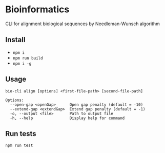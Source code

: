 # Bioinformatics

CLI for alignment biological sequences by Needleman-Wunsch algorithm

## Install

- `npm i`
- `npm run build`
- `npm i -g`

## Usage

`bio-cli align [options] <first-file-path> [second-file-path]`

```
Options:
  --open-gap <openGap>      Open gap penalty (default = -10)
  --extend-gap <extendGap>  Extend gap penalty (default = -1)
  -o, --output <file>       Path to output file
  -h, --help                Display help for command
```

## Run tests

`npm run test`
